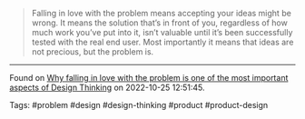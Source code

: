 > Falling in love with the problem means accepting your ideas might be wrong. It means the solution that’s in front of you, regardless of how much work you’ve put into it, isn’t valuable until it’s been successfully tested with the real end user. Most importantly it means that ideas are not precious, but the problem is.

---

Found on [Why falling in love with the problem is one of the most important aspects of Design Thinking](https://blog.essentialdesign.com/falling-love-problem-important-aspect-design-thinking/) on 2022-10-25 12:51:45.

Tags: #problem #design #design-thinking #product #product-design